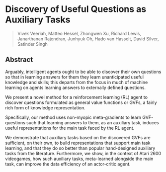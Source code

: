 # Discovery of Useful Questions as Auxiliary Tasks
> Vivek Veeriah, Matteo Hessel, Zhongwen Xu, Richard Lewis, Janarthanan Rajendran, Junhyuk Oh, Hado van Hasselt, David Silver, Satinder Singh

## Abstract
Arguably, intelligent agents ought to be able to discover their own questions so that in learning answers for them they learn unanticipated useful knowledge and skills; this departs from the focus in much of machine learning on agents learning answers to externally defined questions. 

We present a novel method for a reinforcement learning (RL) agent to discover questions formulated as general value functions or GVFs, a fairly rich form of knowledge representation. 

Specifically, our method uses non-myopic meta-gradients to learn GVF-questions such that learning answers to them, as an auxiliary task, induces useful representations for the main task faced by the RL agent. 

We demonstrate that auxiliary tasks based on the discovered GVFs are sufficient, on their own, to build representations that support main task learning, and that they do so better than popular hand-designed auxiliary tasks from the literature. Furthermore, we show, in the context of Atari 2600 videogames, how such auxiliary tasks, meta-learned alongside the main task, can improve the data efficiency of an actor-critic agent.
